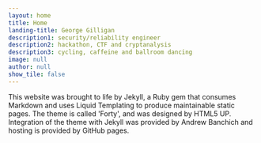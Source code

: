 ```yaml
---
layout: home
title: Home
landing-title: George Gilligan
description1: security/reliability engineer
description2: hackathon, CTF and cryptanalysis
description3: cycling, caffeine and ballroom dancing
image: null
author: null
show_tile: false
---
```

This website was brought to life by Jekyll, a Ruby gem that consumes Markdown and uses Liquid Templating to produce maintainable static pages. The theme is called 'Forty', and was designed by HTML5 UP. Integration of the theme with Jekyll was provided by Andrew Banchich and hosting is provided by GitHub pages.
